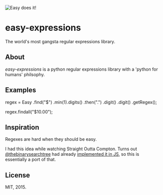 ![Easy does it!](http://i.imgur.com/N7uilEZ.png)

# easy-expressions 

The world's most gangsta regular expressions library.

## About

_easy-expressions_ is a python regular expressions library with a 'python for humans' philsophy.

## Examples

regex = Easy 
  .find("$")
  .min(1).digits()
  .then(".")
  .digit()
  .digit()
  .getRegex();

regex.findall("$10.00");

## Inspiration

Regexes are hard when they should be easy.

I had this idea while watching Straight Outta Compton. Turns out [@thebinarysearchtree](https://github.com/thebinarysearchtree/) had already [implemented it in JS](https://github.com/thebinarysearchtree/regexpbuilderjs), so this is essentially a port of that.

## License

MIT, 2015.


